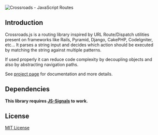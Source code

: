 
![Crossroads - JavaScript Routes](https://github.com/millermedeiros/crossroads.js/raw/master/_assets/crossroads_logo.png)


## Introduction ##

Crossroads.js is a routing library inspired by URL Route/Dispatch utilities present on frameworks like Rails, Pyramid, Django, CakePHP, CodeIgniter, etc... 
It parses a string input and decides which action should be executed by matching the string against multiple patterns.

If used properly it can reduce code complexity by decoupling objects and also by abstracting navigation paths.

See [project page](http://millermedeiros.github.com/crossroads.js/) for documentation and more details.



## Dependencies ##

**This library requires [JS-Signals](http://millermedeiros.github.com/js-signals/) to work.**



## License ##

[MIT License](http://www.opensource.org/licenses/mit-license.php)

